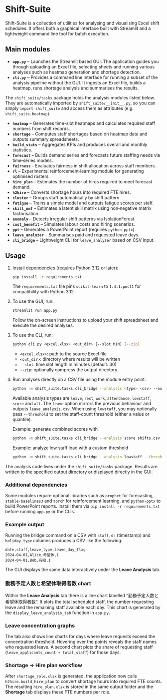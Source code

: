 # Shift-Suite

Shift-Suite is a collection of utilities for analysing and visualising Excel
shift schedules.  It offers both a graphical interface built with Streamlit
and a lightweight command line tool for batch execution.

## Main modules

- **`app.py`** – Launches the Streamlit based GUI.  The application guides you
  through uploading an Excel file, selecting sheets and running various
  analyses such as heatmap generation and shortage detection.
- **`cli.py`** – Provides a command line interface for running a subset of the
  analysis pipeline without the GUI.  It ingests an Excel file, builds a
  heatmap, runs shortage analysis and summarises the results.

The `shift_suite/tasks` package holds the analysis modules listed below. They
are automatically imported by `shift_suite/__init__.py`, so you can simply
`import shift_suite` and access them as attributes (e.g. `shift_suite.heatmap`).

- **`heatmap`** – Generates time-slot heatmaps and calculates required staff
  numbers from shift records.
- **`shortage`** – Computes staff shortages based on heatmap data and outputs
  summary spreadsheets.
- **`build_stats`** – Aggregates KPIs and produces overall and monthly
  statistics.
- **`forecast`** – Builds demand series and forecasts future staffing needs via
  time‑series models.
- **`fairness`** – Evaluates fairness in shift allocation across staff members.
- **`rl`** – Experimental reinforcement‑learning module for generating
  optimised rosters.
- **`hire_plan`** – Estimates the number of hires required to meet forecast
  demand.
- **`h2hire`** – Converts shortage hours into required FTE hires.
- **`cluster`** – Groups staff automatically by shift pattern.
- **`fatigue`** – Trains a simple model and outputs fatigue scores per staff.
- **`skill_nmf`** – Estimates a latent skill matrix using non‑negative matrix factorisation.
- **`anomaly`** – Detects irregular shift patterns via IsolationForest.
- **`cost_benefit`** – Simulates labour costs and hiring scenarios.
- **`ppt`** – Generates a PowerPoint report (requires `python-pptx`).
- **`leave_analyzer`** – Summarises paid and requested leave days.
- **`cli_bridge`** – Lightweight CLI for `leave_analyzer` based on CSV input.

## Usage

1. Install dependencies (requires Python 3.12 or later):

   ```bash
   pip install -r requirements.txt
   ```

   The `requirements.txt` file pins `scikit-learn` to `1.4.1.post1` for
   compatibility with Python 3.12.

2. To use the GUI, run:

   ```bash
   streamlit run app.py
   ```

   Follow the on-screen instructions to upload your shift spreadsheet and
   execute the desired analyses.

3. To use the CLI, run:

   ```bash
   python cli.py <excel.xlsx> <out_dir> [--slot MIN] [--zip]
   ```

   - `<excel.xlsx>`: path to the source Excel file
   - `<out_dir>`: directory where results will be written
   - `--slot`: time slot length in minutes (default: 30)
   - `--zip`: optionally compress the output directory

4. Run analyses directly on a CSV file using the module entry point:

   ```bash
   python -m shift_suite.tasks.cli_bridge --analysis <type> <csv> --out <dir>
   ```

   Available analysis types are `leave`, `rest`, `work`, `attendance`,
   `lowstaff`, `score` and `all`.  The `leave` option mirrors the previous
   behaviour and outputs `leave_analysis.csv`.  When using `lowstaff`, you
   may optionally pass `--threshold` to set the staff-count threshold (either
   a value or quantile).

   Example: generate combined scores with

   ```bash
   python -m shift_suite.tasks.cli_bridge --analysis score shifts.csv --out results
   ```

   Example: analyze low staff load with a custom threshold

   ```bash
   python -m shift_suite.tasks.cli_bridge --analysis lowstaff --threshold 0.2 shifts.csv --out results
   ```

The analysis code lives under the `shift_suite/tasks` package.  Results are
written to the specified output directory or displayed directly in the GUI.

### Additional dependencies

Some modules require optional libraries such as `prophet` for forecasting,
`stable-baselines3` and `torch` for reinforcement learning, and `python-pptx`
to build PowerPoint reports.  Install them via `pip install -r requirements.txt`
before running `app.py` or the CLIs.

### Example output

Running the bridge command on a CSV with `staff`, `ds` (timestamp) and
`holiday_type` columns produces a CSV like the following:

```text
date,staff,leave_type,leave_day_flag
2024-04-01,Alice,希望休,1
2024-04-01,Bob,有給,1
```

The GUI displays the same data interactively under the **Leave Analysis** tab.

### 勤務予定人数と希望休取得者数 chart

Within the **Leave Analysis** tab there is a line chart labelled “勤務予定人数と希望休取得者数”.
It plots the total scheduled staff, the number requesting leave and the
remaining staff available each day.  This chart is generated by the
`display_leave_analysis_tab` function in `app.py`.

### Leave concentration graphs

The tab also shows line charts for days where leave requests exceed the
concentration threshold. Hovering over the points reveals the staff names who
requested leave. A second chart plots the share of requesting staff
(`leave_applicants_count ÷ total_staff`) for those days.

### Shortage → Hire plan workflow

After `shortage_role.xlsx` is generated, the application now calls
`h2hire.build_hire_plan` to convert shortage hours into required FTE counts.
The resulting `hire_plan.xlsx` is stored in the same output folder and the
**Shortage** tab displays these FTE numbers per role.
